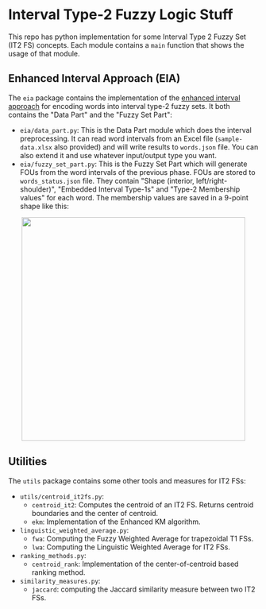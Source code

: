 # Interval Type-2 Fuzzy Logic Stuff

This repo has python implementation for some Interval Type 2 Fuzzy Set (IT2 FS) concepts. Each module contains a `main` function that shows the usage of that module.

## Enhanced Interval Approach (EIA)

The `eia` package contains the implementation of the [enhanced interval approach](https://ieeexplore.ieee.org/abstract/document/6086759) for encoding words into interval type-2 fuzzy sets. It both contains the "Data Part" and the "Fuzzy Set Part":

* `eia/data_part.py`: This is the Data Part module which does the interval preprocessing. It can read word intervals from an Excel file (`sample-data.xlsx` also provided) and will write results to `words.json` file. You can also extend it and use whatever input/output type you want.
* `eia/fuzzy_set_part.py`: This is the Fuzzy Set Part which will generate FOUs from the word intervals of the previous phase. FOUs are stored to `words_status.json` file. They contain "Shape (interior, left/right-shoulder)", "Embedded Interval Type-1s" and "Type-2 Membership values" for each word. The membership values are saved in a 9-point shape like this:

<p align="center">
<img src="https://cloud.githubusercontent.com/assets/3812788/21205088/a242af88-c26f-11e6-9fb9-fc04216e334a.png" width="450" />
</p>

## Utilities

The `utils` package contains some other tools and measures for IT2 FSs:

* `utils/centroid_it2fs.py`:
  * `centroid_it2`: Computes the centroid of an IT2 FS. Returns centroid boundaries and the center of centroid.
  * `ekm`: Implementation of the Enhanced KM algorithm.
* `linguistic_weighted_average.py`:
  * `fwa`: Computing the Fuzzy Weighted Average for trapezoidal T1 FSs.
  * `lwa`: Computing the Linguistic Weighted Average for IT2 FSs.
* `ranking_methods.py`:
  * `centroid_rank`: Implementation of the center-of-centroid based ranking method.
* `similarity_measures.py`:
  * `jaccard`: computing the Jaccard similarity measure between two IT2 FSs.
